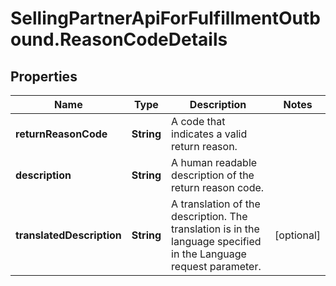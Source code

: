 # SellingPartnerApiForFulfillmentOutbound.ReasonCodeDetails

## Properties
Name | Type | Description | Notes
------------ | ------------- | ------------- | -------------
**returnReasonCode** | **String** | A code that indicates a valid return reason. | 
**description** | **String** | A human readable description of the return reason code. | 
**translatedDescription** | **String** | A translation of the description. The translation is in the language specified in the Language request parameter. | [optional] 
